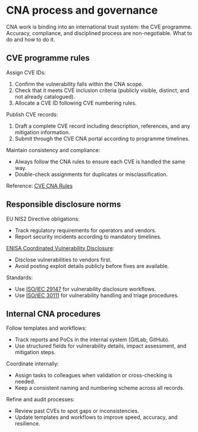 # CNA process and governance

CNA work is binding into an international trust system: the CVE programme. Accuracy, compliance, and 
disciplined process are non-negotiable. What to do and how to do it.

## CVE programme rules

Assign CVE IDs:

1. Confirm the vulnerability falls within the CNA scope.
2. Check that it meets CVE inclusion criteria (publicly visible, distinct, and not already catalogued).
3. Allocate a CVE ID following CVE numbering rules.

Publish CVE records:

1. Draft a complete CVE record including description, references, and any mitigation information.
2. Submit through the CVE CNA portal according to programme timelines.

Maintain consistency and compliance:

* Always follow the CNA rules to ensure each CVE is handled the same way.
* Double-check assignments for duplicates or misclassification.

Reference: [CVE CNA Rules](https://cve.mitre.org/cve/cna/rules.html)

## Responsible disclosure norms

EU NIS2 Directive obligations:

* Track regulatory requirements for operators and vendors.
* Report security incidents according to mandatory timelines.

[ENISA Coordinated Vulnerability Disclosure](https://www.enisa.europa.eu/topics/vulnerability-disclosure):

* Disclose vulnerabilities to vendors first.
* Avoid posting exploit details publicly before fixes are available.

Standards:

* Use [ISO/IEC 29147](https://www.iso.org/standard/72311.html) for vulnerability disclosure workflows.
* Use [ISO/IEC 30111](https://www.iso.org/standard/86013.html) for vulnerability handling and triage procedures.

## Internal CNA procedures

Follow templates and workflows:

* Track reports and PoCs in the internal system (GitLab, GitHub).
* Use structured fields for vulnerability details, impact assessment, and mitigation steps.

Coordinate internally:

* Assign tasks to colleagues when validation or cross-checking is needed.
* Keep a consistent naming and numbering scheme across all records.

Refine and audit processes:

* Review past CVEs to spot gaps or inconsistencies.
* Update templates and workflows to improve speed, accuracy, and resilience.
